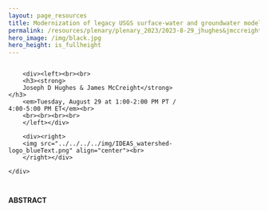 ```yaml
---
layout: page_resources
title: Modernization of legacy USGS surface-water and groundwater models
permalink: /resources/plenary/plenary_2023/2023-8-29_jhughes&jmccreight
hero_image: /img/black.jpg
hero_height: is_fullheight
---
```

<style>
    .wrapper {
        display:grid;
        grid-template-columns: 70% 30%;
        grid-gap: 1em;
        text-align:left;
        vertical-align:middle;
    }
    .wrapper > div{
        padding: 1em;
    }
    .wrapper > div:nth-child(odd){
    }
</style>

<body>
    <div class = "wrapper">

        <div><left><br><br>
        <h3><strong>
        Joseph D Hughes & James McCreight</strong></h3>
        <em>Tuesday, August 29 at 1:00-2:00 PM PT / 4:00-5:00 PM ET</em><br>
        <br><br><br><br>
        </left></div>

        <div><right>
        <img src="../../../../img/IDEAS_watershed-logo_blueText.png" align="center"><br>
        </right></div>

    </div>
</body>

<br><br>

**ABSTRACT**

